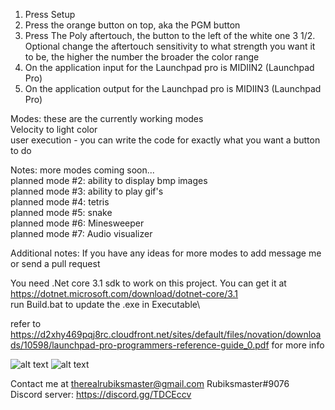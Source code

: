 1. Press Setup
2. Press the orange button on top, aka the PGM button
3. Press The Poly aftertouch, the button to the left of the white one
3 1/2. Optional change the aftertouch sensitivity to what strength you want it to be, the higher the number the broader the color range
4. On the application input for the Launchpad pro is MIDIIN2 (Launchpad Pro)
5. On the application output for the Launchpad pro is MIDIIN3 (Launchpad Pro)

Modes: these are the currently working modes   
Velocity to light color   
user execution - you can write the code for exactly what you want a button to do

Notes: more modes coming soon...   
planned mode #2: ability to display bmp images    
planned mode #3: ability to play gif's    
planned mode #4: tetris    
planned mode #5: snake   
planned mode #6: Minesweeper   
planned mode #7: Audio visualizer   

Additional notes:
If you have any ideas for more modes to add message me or send a pull request

You need .Net core 3.1 sdk to work on this project. You can get it at https://dotnet.microsoft.com/download/dotnet-core/3.1   
run Build.bat to update the .exe in Executable\    

refer to https://d2xhy469pqj8rc.cloudfront.net/sites/default/files/novation/downloads/10598/launchpad-pro-programmers-reference-guide_0.pdf for more info

![alt text](https://raw.githubusercontent.com/rubiksmaster02/AdvMidi/master/ProSetup.PNG)
![alt text](https://raw.githubusercontent.com/rubiksmaster02/AdvMidi/master/UserExecutionRefrence.PNG)


Contact me at therealrubiksmaster@gmail.com Rubiksmaster#9076     
Discord server: https://discord.gg/TDCEccv
